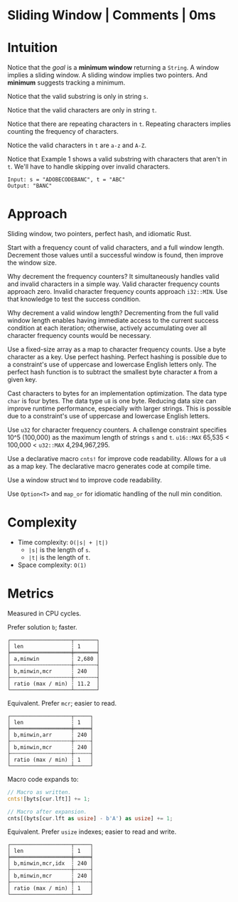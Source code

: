 # Sliding Window | Comments | 0ms

# Intuition

Notice that the *goal* is a **minimum window** returning a `String`. A window implies a sliding window. A sliding window implies two pointers. And **minimum** suggests tracking a minimum.

Notice that the valid substring is only in string `s`. 

Notice that the valid characters are only in string `t`. 

Notice that there are repeating characters in `t`. Repeating characters implies counting the frequency of characters.

Notice the valid characters in `t` are `a-z` and `A-Z`.

Notice that Example 1 shows a valid substring with characters that aren't in `t`. We'll have to handle skipping over invalid characters.

```
Input: s = "ADOBECODEBANC", t = "ABC"
Output: "BANC"
```

# Approach

Sliding window, two pointers, perfect hash, and idiomatic Rust.

Start with a frequency count of valid characters, and a full window length. Decrement those values until a successful window is found, then improve the window size.

Why decrement the frequency counters? It simultaneously handles valid and invalid characters in a simple way. Valid character frequency counts approach zero. Invalid character frequency counts approach `i32::MIN`. Use that knowledge to test the success condition.

Why decrement a valid window length? Decrementing from the full valid window length enables having immediate access to the current success condition at each iteration; otherwise, actively accumulating over all character frequency counts would be necessary.

Use a fixed-size array as a map to character frequency counts. Use a byte character as a key. Use perfect hashing. Perfect hashing is possible due to a constraint's use of uppercase and lowercase English letters only. The perfect hash function is to subtract the smallest byte character `A` from a given key.

Cast characters to bytes for an implementation optimization. The data type `char` is four bytes. The data type `u8` is one byte. Reducing data size can improve runtime performance, especially with larger strings. This is possible due to a constraint's use of uppercase and lowercase English letters.

Use `u32` for character frequency counters. A challenge constraint specifies 10^5 (100,000) as the maximum length of strings `s` and `t`. `u16::MAX` 65,535 < 100,000 < `u32::MAX` 4,294,967,295.

Use a declarative macro `cnts!` for improve code readability. Allows for a `u8` as a map key. The declarative macro generates code at compile time.

Use a window struct `Wnd` to improve code readability.

Use `Option<T>` and `map_or` for idiomatic handling of the null min condition.

# Complexity

- Time complexity: `O(|s| + |t|)`
    - `|s|` is the length of `s`.
    - `|t|` is the length of `t`.
- Space complexity: `O(1)`

# Metrics

Measured in CPU cycles.

Prefer solution `b`; faster.
```
┌───────────────────┬───────┐
│ len               ┆ 1     │
╞═══════════════════╪═══════╡
│ a,minwin          ┆ 2,680 │
├╌╌╌╌╌╌╌╌╌╌╌╌╌╌╌╌╌╌╌┼╌╌╌╌╌╌╌┤
│ b,minwin,mcr      ┆ 240   │
├╌╌╌╌╌╌╌╌╌╌╌╌╌╌╌╌╌╌╌┼╌╌╌╌╌╌╌┤
│ ratio (max / min) ┆ 11.2  │
└───────────────────┴───────┘
```

Equivalent. Prefer `mcr`; easier to read.
```
┌───────────────────┬─────┐
│ len               ┆ 1   │
╞═══════════════════╪═════╡
│ b,minwin,arr      ┆ 240 │
├╌╌╌╌╌╌╌╌╌╌╌╌╌╌╌╌╌╌╌┼╌╌╌╌╌┤
│ b,minwin,mcr      ┆ 240 │
├╌╌╌╌╌╌╌╌╌╌╌╌╌╌╌╌╌╌╌┼╌╌╌╌╌┤
│ ratio (max / min) ┆ 1   │
└───────────────────┴─────┘
```
Macro code expands to:
```rust
// Macro as written.
cnts![byts[cur.lft]] += 1;

// Macro after expansion.
cnts[(byts[cur.lft as usize] - b'A') as usize] += 1;
```

Equivalent. Prefer `usize` indexes; easier to read and write.
```
┌───────────────────┬─────┐
│ len               ┆ 1   │
╞═══════════════════╪═════╡
│ b,minwin,mcr,idx  ┆ 240 │
├╌╌╌╌╌╌╌╌╌╌╌╌╌╌╌╌╌╌╌┼╌╌╌╌╌┤
│ b,minwin,mcr      ┆ 240 │
├╌╌╌╌╌╌╌╌╌╌╌╌╌╌╌╌╌╌╌┼╌╌╌╌╌┤
│ ratio (max / min) ┆ 1   │
└───────────────────┴─────┘
```